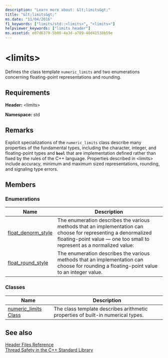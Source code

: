 ```yaml
---
description: "Learn more about: &lt;limits&gt;"
title: "&lt;limits&gt;"
ms.date: "11/04/2016"
f1_keywords: ["limits/std::<limits>", "<limits>"]
helpviewer_keywords: ["limits header"]
ms.assetid: e07d6379-5b00-4a3d-a789-40d41538b59e
---
```

# &lt;limits&gt;

Defines the class template `numeric_limits` and two enumerations concerning floating-point representations and rounding.

## Requirements

**Header:** \<limits>

**Namespace:** std

## Remarks

Explicit specializations of the `numeric_limits` class describe many properties of the fundamental types, including the character, integer, and floating-point types and **`bool`** that are implementation defined rather than fixed by the rules of the C++ language. Properties described in \<limits> include accuracy, minimum and maximum sized representations, rounding, and signaling type errors.

## Members

### Enumerations

|Name|Description|
|-|-|
|[float_denorm_style](../standard-library/limits-enums.md#float_denorm_style)|The enumeration describes the various methods that an implementation can choose for representing a denormalized floating-point value — one too small to represent as a normalized value:|
|[float_round_style](../standard-library/limits-enums.md#float_round_style)|The enumeration describes the various methods that an implementation can choose for rounding a floating-point value to an integer value.|

### Classes

|Name|Description|
|-|-|
|[numeric_limits Class](../standard-library/numeric-limits-class.md)|The class template describes arithmetic properties of built-in numerical types.|

## See also

[Header Files Reference](../standard-library/cpp-standard-library-header-files.md)\
[Thread Safety in the C++ Standard Library](../standard-library/thread-safety-in-the-cpp-standard-library.md)
